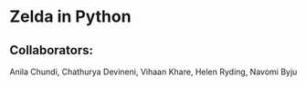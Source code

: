 # Zelda in Python

## Collaborators:
Anila Chundi, Chathurya Devineni, Vihaan Khare, Helen Ryding, Navomi Byju

